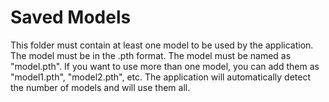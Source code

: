 # Saved Models
This folder must contain at least one model to be used by the application. The model must be in the .pth format. The model must be named as "model.pth". If you want to use more than one model, you can add them as "model1.pth", "model2.pth", etc. The application will automatically detect the number of models and will use them all.